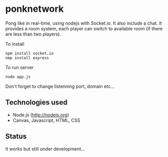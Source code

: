 ponknetwork
===========

Pong like in real-time, using nodejs with Socket.io. It also include a chat.
It provides a room system, each player can switch to available room (if there are less than two players).

To install

    npm install socket.io
    nmp install express
    
To run server

    node app.js

Don't forget to change listenning port, domain etc...

Technologies used
-----------------

* Node.js (http://nodejs.org)
* Canvas, Javascript, HTML, CSS

Status
------

It works but still under development...